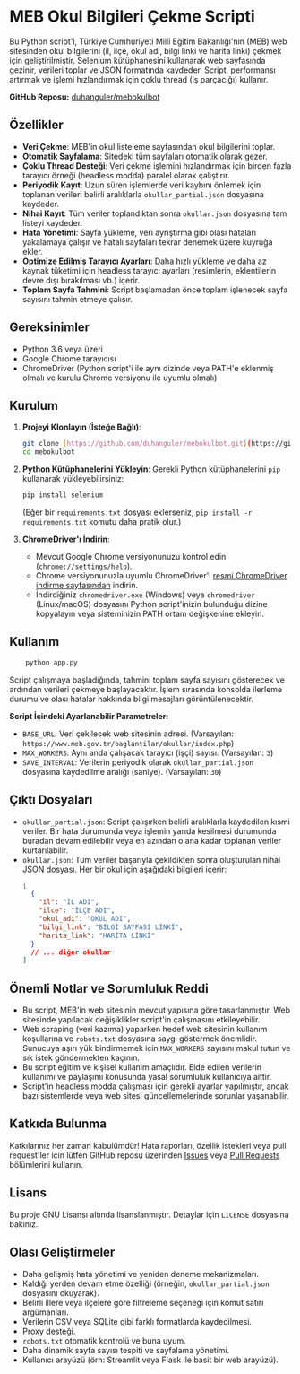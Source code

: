 # MEB Okul Bilgileri Çekme Scripti

Bu Python script'i, Türkiye Cumhuriyeti Millî Eğitim Bakanlığı'nın (MEB) web sitesinden okul bilgilerini (il, ilçe, okul adı, bilgi linki ve harita linki) çekmek için geliştirilmiştir. Selenium kütüphanesini kullanarak web sayfasında gezinir, verileri toplar ve JSON formatında kaydeder. Script, performansı artırmak ve işlemi hızlandırmak için çoklu thread (iş parçacığı) kullanır.

**GitHub Reposu:** [duhanguler/mebokulbot](https://github.com/duhanguler/mebokulbot)

## Özellikler

-   **Veri Çekme**: MEB'in okul listeleme sayfasından okul bilgilerini toplar.
-   **Otomatik Sayfalama**: Sitedeki tüm sayfaları otomatik olarak gezer.
-   **Çoklu Thread Desteği**: Veri çekme işlemini hızlandırmak için birden fazla tarayıcı örneği (headless modda) paralel olarak çalıştırır.
-   **Periyodik Kayıt**: Uzun süren işlemlerde veri kaybını önlemek için toplanan verileri belirli aralıklarla `okullar_partial.json` dosyasına kaydeder.
-   **Nihai Kayıt**: Tüm veriler toplandıktan sonra `okullar.json` dosyasına tam listeyi kaydeder.
-   **Hata Yönetimi**: Sayfa yükleme, veri ayrıştırma gibi olası hataları yakalamaya çalışır ve hatalı sayfaları tekrar denemek üzere kuyruğa ekler.
-   **Optimize Edilmiş Tarayıcı Ayarları**: Daha hızlı yükleme ve daha az kaynak tüketimi için headless tarayıcı ayarları (resimlerin, eklentilerin devre dışı bırakılması vb.) içerir.
-   **Toplam Sayfa Tahmini**: Script başlamadan önce toplam işlenecek sayfa sayısını tahmin etmeye çalışır.

## Gereksinimler

-   Python 3.6 veya üzeri
-   Google Chrome tarayıcısı
-   ChromeDriver (Python script'i ile aynı dizinde veya PATH'e eklenmiş olmalı ve kurulu Chrome versiyonu ile uyumlu olmalı)

## Kurulum

1.  **Projeyi Klonlayın (İsteğe Bağlı)**:
    ```bash
    git clone [https://github.com/duhanguler/mebokulbot.git](https://github.com/duhanguler/mebokulbot.git)
    cd mebokulbot
    ```

2.  **Python Kütüphanelerini Yükleyin**:
    Gerekli Python kütüphanelerini `pip` kullanarak yükleyebilirsiniz:
    ```bash
    pip install selenium
    ```
    (Eğer bir `requirements.txt` dosyası eklerseniz, `pip install -r requirements.txt` komutu daha pratik olur.)

3.  **ChromeDriver'ı İndirin**:
    -   Mevcut Google Chrome versiyonunuzu kontrol edin (`chrome://settings/help`).
    -   Chrome versiyonunuzla uyumlu ChromeDriver'ı [resmi ChromeDriver indirme sayfasından](https://chromedriver.chromium.org/downloads) indirin.
    -   İndirdiğiniz `chromedriver.exe` (Windows) veya `chromedriver` (Linux/macOS) dosyasını Python script'inizin bulunduğu dizine kopyalayın veya sisteminizin PATH ortam değişkenine ekleyin.

## Kullanım
```bash
    python app.py
 ```
Script çalışmaya başladığında, tahmini toplam sayfa sayısını gösterecek ve ardından verileri çekmeye başlayacaktır. İşlem sırasında konsolda ilerleme durumu ve olası hatalar hakkında bilgi mesajları görüntülenecektir.

**Script İçindeki Ayarlanabilir Parametreler:**

-   `BASE_URL`: Veri çekilecek web sitesinin adresi. (Varsayılan: `https://www.meb.gov.tr/baglantilar/okullar/index.php`)
-   `MAX_WORKERS`: Aynı anda çalışacak tarayıcı (işçi) sayısı. (Varsayılan: `3`)
-   `SAVE_INTERVAL`: Verilerin periyodik olarak `okullar_partial.json` dosyasına kaydedilme aralığı (saniye). (Varsayılan: `30`)

## Çıktı Dosyaları

-   `okullar_partial.json`: Script çalışırken belirli aralıklarla kaydedilen kısmi veriler. Bir hata durumunda veya işlemin yarıda kesilmesi durumunda buradan devam edilebilir veya en azından o ana kadar toplanan veriler kurtarılabilir.
-   `okullar.json`: Tüm veriler başarıyla çekildikten sonra oluşturulan nihai JSON dosyası. Her bir okul için aşağıdaki bilgileri içerir:
    ```json
    [
      {
        "il": "İL ADI",
        "ilce": "İLÇE ADI",
        "okul_adi": "OKUL ADI",
        "bilgi_link": "BİLGİ SAYFASI LİNKİ",
        "harita_link": "HARİTA LİNKİ"
      }
      // ... diğer okullar
    ]
    ```

## Önemli Notlar ve Sorumluluk Reddi

-   Bu script, MEB'in web sitesinin mevcut yapısına göre tasarlanmıştır. Web sitesinde yapılacak değişiklikler script'in çalışmasını etkileyebilir.
-   Web scraping (veri kazıma) yaparken hedef web sitesinin kullanım koşullarına ve `robots.txt` dosyasına saygı göstermek önemlidir. Sunucuya aşırı yük bindirmemek için `MAX_WORKERS` sayısını makul tutun ve sık istek göndermekten kaçının.
-   Bu script eğitim ve kişisel kullanım amaçlıdır. Elde edilen verilerin kullanımı ve paylaşımı konusunda yasal sorumluluk kullanıcıya aittir.
-   Script'in headless modda çalışması için gerekli ayarlar yapılmıştır, ancak bazı sistemlerde veya web sitesi güncellemelerinde sorunlar yaşanabilir.

## Katkıda Bulunma

Katkılarınız her zaman kabulümdür! Hata raporları, özellik istekleri veya pull request'ler için lütfen GitHub reposu üzerinden [Issues](https://github.com/duhanguler/mebokulbot/issues) veya [Pull Requests](https://github.com/duhanguler/mebokulbot/pulls) bölümlerini kullanın.

## Lisans

Bu proje GNU Lisansı altında lisanslanmıştır. Detaylar için `LICENSE` dosyasına bakınız.

## Olası Geliştirmeler

-   Daha gelişmiş hata yönetimi ve yeniden deneme mekanizmaları.
-   Kaldığı yerden devam etme özelliği (örneğin, `okullar_partial.json` dosyasını okuyarak).
-   Belirli illere veya ilçelere göre filtreleme seçeneği için komut satırı argümanları.
-   Verilerin CSV veya SQLite gibi farklı formatlarda kaydedilmesi.
-   Proxy desteği.
-   `robots.txt` otomatik kontrolü ve buna uyum.
-   Daha dinamik sayfa sayısı tespiti ve sayfalama yönetimi.
-   Kullanıcı arayüzü (örn: Streamlit veya Flask ile basit bir web arayüzü).
